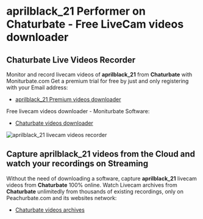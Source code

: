# aprilblack_21 Performer on Chaturbate - Free LiveCam videos downloader

## Chaturbate Live Videos Recorder

Monitor and record livecam videos of **aprilblack_21** from **Chaturbate** with Moniturbate.com
Get a premium trial for free by just and only registering with your Email address:
* [aprilblack_21 Premium videos downloader](https://moniturbate.com/request-demo-licence-key.html)

Free livecam videos downloader - Moniturbate Software:
* [Chaturbate videos downloader](https://moniturbate.com/moniturbate-download-software.html)

![aprilblack_21 livecam videos recorder](https://peachurnet.com/templates/moniturbate-software.png)


## Capture aprilblack_21 videos from the Cloud and watch your recordings on Streaming

Without the need of downloading a software, capture **aprilblack_21** livecam videos from **Chaturbate** 100% online.
Watch Livecam archives from **Chaturbate** unlimitedly from thousands of existing recordings, only on Peachurbate.com and its websites network:
* [Chaturbate videos archives](https://peachurnet.com/)